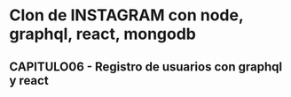 # Clon de INSTAGRAM con node, graphql, react, mongodb

## CAPITULO06 - Registro de usuarios con graphql y react
